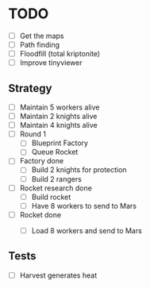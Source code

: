 # TODO

- [ ] Get the maps
- [ ] Path finding
- [ ] Floodfill (total kriptonite)
- [ ] Improve tinyviewer

## Strategy

- [ ] Maintain 5 workers alive
- [ ] Maintain 2 knights alive
- [ ] Maintain 4 knights alive
- [ ] Round 1
  - [ ] Blueprint Factory
  - [ ] Queue Rocket
- [ ] Factory done
  - [ ] Build 2 knights for protection
  - [ ] Build 2 rangers
- [ ] Rocket research done
  - [ ] Build rocket
  - [ ] Have 8 workers to send to Mars
- [ ] Rocket done
  - [ ] Load 8 workers and send to Mars


## Tests

- [ ] Harvest generates heat
